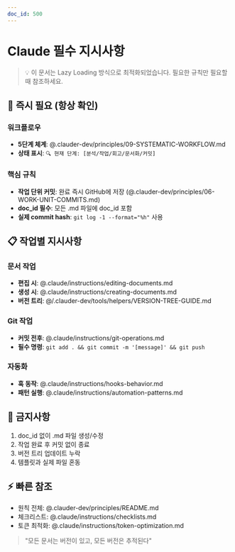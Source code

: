 ```yaml
---
doc_id: 500
---
```


# Claude 필수 지시사항

> 💡 이 문서는 Lazy Loading 방식으로 최적화되었습니다.
> 필요한 규칙만 필요할 때 참조하세요.

## 🔴 즉시 필요 (항상 확인)

### 워크플로우 
- **5단계 체계**: @.clauder-dev/principles/09-SYSTEMATIC-WORKFLOW.md
- **상태 표시**: `🔍 현재 단계: [분석/작업/회고/문서화/커밋]`

### 핵심 규칙
- **작업 단위 커밋**: 완료 즉시 GitHub에 저장 (@.clauder-dev/principles/06-WORK-UNIT-COMMITS.md)
- **doc_id 필수**: 모든 .md 파일에 doc_id 포함
- **실제 commit hash**: `git log -1 --format="%h"` 사용

## 📋 작업별 지시사항

### 문서 작업
- **편집 시**: @.claude/instructions/editing-documents.md
- **생성 시**: @.claude/instructions/creating-documents.md
- **버전 트리**: @/.clauder-dev/tools/helpers/VERSION-TREE-GUIDE.md

### Git 작업
- **커밋 전후**: @.claude/instructions/git-operations.md
- **필수 명령**: `git add . && git commit -m '[message]' && git push`

### 자동화
- **훅 동작**: @.claude/instructions/hooks-behavior.md
- **패턴 실행**: @.claude/instructions/automation-patterns.md

## 🚫 금지사항

1. doc_id 없이 .md 파일 생성/수정
2. 작업 완료 후 커밋 없이 종료
3. 버전 트리 업데이트 누락
4. 템플릿과 실제 파일 혼동

## ⚡ 빠른 참조

- 원칙 전체: @.clauder-dev/principles/README.md
- 체크리스트: @.claude/instructions/checklists.md
- 토큰 최적화: @.claude/instructions/token-optimization.md

> "모든 문서는 버전이 있고, 모든 버전은 추적된다"
